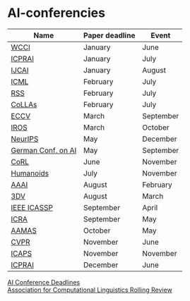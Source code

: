 # AI-conferencies

|Name|Paper deadline|Event|
|---|---|---|
|[WCCI](https://2024.ieeewcci.org)|January|June|
|[ICPRAI](https://brain.korea.ac.kr/icprai2024/index.php)|January|July|
|[IJCAI](https://ijcai24.org)|January|August|
|[ICML](https://icml.cc)|February|July|
|[RSS](https://roboticsconference.org)|February|July|
|[CoLLAs](https://lifelong-ml.cc)|February|July|
|[ECCV](https://eccv2024.ecva.net)|March|September|
|[IROS](https://ieee-iros.org)|March|October|
|[NeurIPS](https://neurips.cc)|May|December|
|[German Conf. on AI](https://www.informatik.uni-wuerzburg.de/ki24)|May|September|
|[CoRL](https://www.corl2023.org)|June|November|
|[Humanoids](https://www.ieee-ras.org/conferences-workshops/fully-sponsored/humanoids)|July|November|
|[AAAI](https://aaai.org/conference/aaai/aaai-25)|August|February|
|[3DV](https://3dvconf.github.io)|August|March|
|[IEEE ICASSP](https://2025.ieeeicassp.org/important-dates)|September|April|
|[ICRA](https://2025.ieee-icra.org)|September|May|
|[AAMAS](https://aamas2025.org)|October|May|
|[CVPR](https://cvpr.thecvf.com)|November|June|
|[ICAPS](https://icaps25.icaps-conference.org)|November|November|
|[ICPRAI](https://brain.korea.ac.kr/icprai2024/importantdate.php)|December|June|

[AI Conference Deadlines](https://aideadlin.es/?sub=ML,CV,CG,NLP,RO,SP,DM,AP,KR,HCI)  
[Association for Computational Linguistics Rolling Review](https://aclrollingreview.org)

